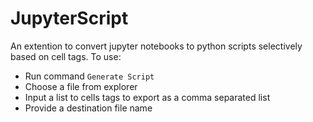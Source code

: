 # JupyterScript 

An extention to convert jupyter notebooks to python scripts selectively based on cell tags. To use:

- Run command `Generate Script`
- Choose a file from explorer
- Input a list to cells tags to export as a comma separated list
- Provide a destination file name
